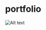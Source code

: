 # portfolio

<img
  src="https://camo.githubusercontent.com/6c91bd06b5b4d763315d347029ee3c8109998e1a060a6592536f1bb86a8e6963/68747470733a2f2f692e6962622e636f2f6648504d3338712f696d6167652e706e67"
  alt="Alt text"
  title="Portfolio"
  style="display: inline-block; margin: 0 auto; max-width: 300px">
